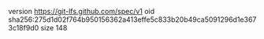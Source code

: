 version https://git-lfs.github.com/spec/v1
oid sha256:275d1d02f764b950156362a413effe5c833b20b49ca5091296d1e3673c18f9d0
size 148
